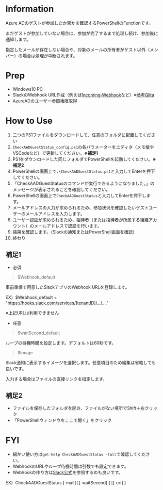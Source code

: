 # Information

Azure ADのゲストが参加したか否かを確認するPowerShellのFunctionです。

まだゲストが参加していない場合は、参加が完了するまで処理し続け、参加後に通知します。

指定したメールが存在しない場合や、対象のメールの所有者がゲスト以外（メンバー）の場合は処理が中断されます。

# Prep

- Windows10 PC
- SlackのWebhook URL作成（例えば[Incoming-Webhook](https://slack.com/services/new/incoming-webhook)など）※[参考Qiita](https://qiita.com/vmmhypervisor/items/18c99624a84df8b31008)
- AzureADのユーザー参照権限取得

# How to Use

1. 二つのPS1ファイルをダウンロードして、任意のフォルダに配置してください
0. `CheckAADGuestStatus_config.ps1`の各パラメーターをエディタ（メモ帳やVSCodeなど）で更新してください。**※補足1**
0. PS1をダウンロードした同じフォルダでPowerShellを起動してください。**※補足2**
0. PowerShellの画面上で`.\CheckAADGuestStatus.ps1`と入力してEnterを押下してください。
0. 「CheckAADGuestStatusのコマンドが実行できるようになりました。」のメッセージが表示されることを確認してください。
0. PowerShellの画面上で`CheckAADGuestStatus`と入力してEnterを押下します。
0. メールアドレスの入力が求められるため、参加状況を確認したいゲストユーザーのメールアドレスを入力します。
0. ユーザー認証が求められるため、招待者（または招待者が所属する組織アカウント）のメールアドレスで認証を行います。
0. 結果を確認します。（Slackの通知またはPowerShell画面を確認）
0. 終わり

## 補足1
- 必須
 > $Webhook_default
 
  事前準備で用意したSlackアプリのWebhook URLを登録します。
 
 EX）$Webhook_default = "https://hooks.slack.com/services/[tenantID]/.../...."
 
 ※上記URLは利用できません

- 任意
 > $waitSecond_default
 
 ループの待機時間を設定します。デフォルトは60秒です。
 
 > $image
 
 Slack通知に表示するイメージを選択します。任意項目のため編集は省略しても良いです。
 
 入力する場合はファイルの直接リンクを指定します。

## 補足2
- ファイルを保存したフォルダを開き、ファイルがない場所でShift＋右クリック
- 「PowerShellウィンドウをここで開く」をクリック

# FYI

- 細かい使い方は`get-help CheckAADGuestStatus -full`で確認してください。
- WebhookのURLやループ待機時間は引数でも設定できます。
- Webhookの作り方は[Slack公式](https://slack.com/intl/ja-jp/help/articles/115005265063)を参照するのも良いです。

EX）CheckAADGuestStatus [-mail] <string> [[-waitSecond] <string>] [[-uri] <string>]
